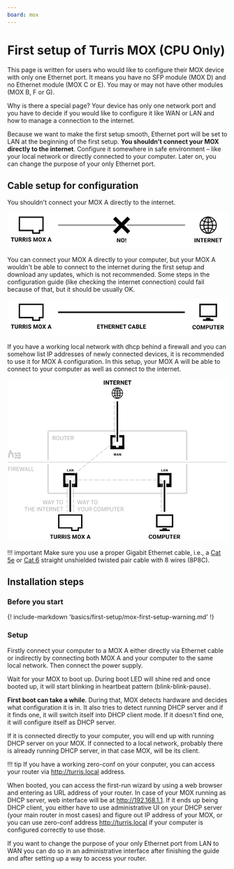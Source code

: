 ```yaml
---
board: mox
---
```

# First setup of Turris MOX (CPU Only)

This page is written for users who would like to configure their MOX device with
only one Ethernet port. It means you have no SFP module (MOX D) and no Ethernet
module (MOX C or E). You may or may not have other modules (MOX B, F or G).

Why is there a special page? Your device has only one network port and you have
to decide if you would like to configure it like WAN or LAN and how to manage a
connection to the internet.

Because we want to make the first setup smooth, Ethernet port will be set
to LAN at the beginning of the first setup. **You shouldn't connect your MOX
directly to the internet**. Configure it somewhere in safe environment – like
your local network or directly connected to your computer. Later on, you can
change the purpose of your only Ethernet port.

## Cable setup for configuration

You shouldn't connect your MOX A directly to the internet.

![Mox without internet](mox-no-internet.png)

You can connect your MOX A directly to your computer, but your MOX A wouldn't be
able to connect to the internet during the first setup and download any
updates, which is not recommended. Some steps in the configuration guide (like
checking the internet connection) could fail because of that, but it should be
usually OK.

![Mox connected directly to computer](mox-to-internet.png)

If you have a working local network with dhcp behind a firewall and you can
somehow list IP addresses of newly connected devices, it is recommended to use
it for MOX A configuration. In this setup, your MOX A will be able to connect
to your computer as well as connect to the internet.

![Ideal connection of MOX](mox-cpu-only.png)

!!! important
    Make sure you use a proper Gigabit Ethernet cable, i.e., a
    [Cat 5e](https://en.wikipedia.org/wiki/Category_5_cable) or
    [Cat 6](https://en.wikipedia.org/wiki/Category_6_cable) straight unshielded
    twisted pair cable with 8 wires (8P8C).

## Installation steps

### Before you start

{! include-markdown 'basics/first-setup/mox-first-setup-warning.md' !}


### Setup

Firstly connect your computer to a MOX A either directly via Ethernet cable or
indirectly by connecting both MOX A and your computer to the same local network.
Then connect the power supply.

Wait for your MOX to boot up. During boot LED will shine red and
once booted up, it will start blinking in heartbeat pattern
(blink-blink-pause).

**First boot can take a while**. During that, MOX detects hardware and decides
what configuration it is in. It also tries to detect running DHCP server and if
it finds one, it will switch itself into DHCP client mode. If it doesn't find
one, it will configure itself as DHCP server.

If it is connected directly to your computer, you will end up with running DHCP
server on your MOX. If connected to a local network, probably there is already
running DHCP server, in that case MOX, will be its client.

!!! tip
	If you have a working zero-conf on your conputer, you can access your
    router via <http://turris.local> address.

When booted, you can access the first-run wizard by using a web browser and
entering as URL address of your router. In case of your MOX running as DHCP
server, web interface will be at <http://192.168.1.1>. If it ends up being DHCP
client, you either have to use administrative UI on your DHCP server (your main
router in most cases) and figure out IP address of your MOX, or you can use
zero-conf address <http://turris.local> if your computer is configured
correctly to use those.

If you want to change the purpose of your only Ethernet port from LAN to WAN
you can do so in an administrative interface after finishing the guide and
after setting up a way to access your router.
